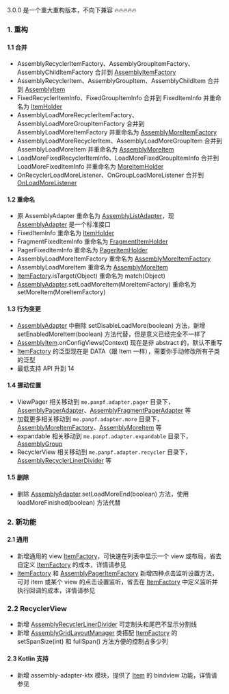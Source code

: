 3.0.0 是一个重大重构版本，不向下兼容 :fire::fire::fire::fire::fire:

### 1. 重构

#### 1.1 合并

* AssemblyRecyclerItemFactory、AssemblyGroupItemFactory、AssemblyChildItemFactory 合并到 [AssemblyItemFactory]
* AssemblyRecyclerItem、AssemblyGroupItem、AssemblyChildItem 合并到 [AssemblyItem]
* FixedRecyclerItemInfo、FixedGroupItemInfo 合并到 FixedItemInfo 并重命名为 [ItemHolder]
* AssemblyLoadMoreRecyclerItemFactory、AssemblyLoadMoreGroupItemFactory 合并到 AssemblyLoadMoreItemFactory 并重命名为 [AssemblyMoreItemFactory]
* AssemblyLoadMoreRecyclerItem、AssemblyLoadMoreGroupItem 合并到 AssemblyLoadMoreItem 并重命名为 [AssemblyMoreItem]
* LoadMoreFixedRecyclerItemInfo、LoadMoreFixedGroupItemInfo 合并到 LoadMoreFixedItemInfo 并重命名为 [MoreItemHolder]
* OnRecyclerLoadMoreListener、OnGroupLoadMoreListener 合并到 [OnLoadMoreListener]

#### 1.2 重命名

* 原 AssemblyAdapter 重命名为 [AssemblyListAdapter]，现 [AssemblyAdapter] 是一个标准接口
* FixedItemInfo 重命名为 [ItemHolder]
* FragmentFixedItemInfo 重命名为 [FragmentItemHolder]
* PagerFixedItemInfo 重命名为 [PagerItemHolder]
* AssemblyLoadMoreItemFactory 重命名为 [AssemblyMoreItemFactory]
* AssemblyLoadMoreItem 重命名为 [AssemblyMoreItem]
* [ItemFactory].isTarget(Object) 重命名为 match(Object)
* [AssemblyAdapter].setLoadMoreItem(MoreItemFactory) 重命名为 setMoreItem(MoreItemFactory)

#### 1.3 行为变更

* [AssemblyAdapter] 中删除 setDisableLoadMore(boolean) 方法，新增 setEnabledMoreItem(boolean) 方法代替，但是意义已经完全不一样了
* [AssemblyItem].onConfigViews(Context) 现在是非 abstract 的，默认不重写
* [ItemFactory] 的泛型现在是 DATA（跟 Item 一样），需要你手动修改所有子类的泛型
* 最低支持 API 升到 14

#### 1.4 挪动位置

* ViewPager 相关移动到 `me.panpf.adapter.pager` 目录下，[AssemblyPagerAdapter]、[AssemblyFragmentPagerAdapter] 等
* 加载更多相关移动到 `me.panpf.adapter.more` 目录下，[AssemblyMoreItemFactory]、[AssemblyMoreItem] 等
* expandable 相关移动到 `me.panpf.adapter.expandable` 目录下，[AssemblyGroup]
* RecyclerView 相关移动到 `me.panpf.adapter.recycler` 目录下，[AssemblyRecyclerLinerDivider] 等

#### 1.5 删除

* 删除 [AssemblyAdapter].setLoadMoreEnd(boolean) 方法，使用 loadMoreFinished(boolean) 方法代替

### 2. 新功能

#### 2.1 通用
* 新增通用的 view [ItemFactory]，可快速在列表中显示一个 view 或布局，省去自定义 [ItemFactory] 的成本，详情请参见
* [ItemFactory] 和 [AssemblyPagerItemFactory] 新增四种点击监听设置方法，可对 item 或某个 view 的点击设置监听，省去在 [ItemFactory] 中定义监听并执行回调的成本，详情请参见

### 2.2 RecyclerView
* 新增 [AssemblyRecyclerLinerDivider] 可定制头和尾巴不显示分割线
* 新增 [AssemblyGridLayoutManager] 类搭配 [ItemFactory] 的 setSpanSize(int) 和 fullSpan() 方法方便的控制占多少列

#### 2.3 Kotlin 支持
* 新增 assembly-adapter-ktx 模块，提供了 [Item] 的 bindview 功能，详情请参见

[AssemblyAdapter]: https://github.com/panpf/assembly-adapter/blob/master/assembly-adapter/src/main/java/me/panpf/adapter/AssemblyAdapter.java
[AssemblyListAdapter]: https://github.com/panpf/assembly-adapter/blob/master/assembly-adapter/src/main/java/me/panpf/adapter/AssemblyListAdapter.java
[AssemblyItemFactory]: https://github.com/panpf/assembly-adapter/blob/master/assembly-adapter/src/main/java/me/panpf/adapter/AssemblyItemFactory.java
[AssemblyItem]: https://github.com/panpf/assembly-adapter/blob/master/assembly-adapter/src/main/java/me/panpf/adapter/AssemblyItem.java

[ItemFactory]: https://github.com/panpf/assembly-adapter/blob/master/assembly-adapter/src/main/java/me/panpf/adapter/ItemFactory.java
[Item]: https://github.com/panpf/assembly-adapter/blob/master/assembly-adapter/src/main/java/me/panpf/adapter/Item.java
[ItemHolder]: https://github.com/panpf/assembly-adapter/blob/master/assembly-adapter/src/main/java/me/panpf/adapter/ItemHolder.java

[AssemblyGroup]: https://github.com/panpf/assembly-adapter/blob/master/assembly-adapter/src/main/java/me/panpf/adapter/expandable/AssemblyGroup.java

[AssemblyMoreItemFactory]: https://github.com/panpf/assembly-adapter/blob/master/assembly-adapter/src/main/java/me/panpf/adapter/more/AssemblyMoreItemFactory.java
[AssemblyMoreItem]: https://github.com/panpf/assembly-adapter/blob/master/assembly-adapter/src/main/java/me/panpf/adapter/more/AssemblyMoreItem.java
[MoreItemHolder]: https://github.com/panpf/assembly-adapter/blob/master/assembly-adapter/src/main/java/me/panpf/adapter/more/MoreItemHolder.java
[OnLoadMoreListener]: https://github.com/panpf/assembly-adapter/blob/master/assembly-adapter/src/main/java/me/panpf/adapter/more/OnLoadMoreListener.java

[AssemblyPagerItemFactory]: https://github.com/panpf/assembly-adapter/blob/master/assembly-adapter/src/main/java/me/panpf/adapter/pager/AssemblyPagerItemFactory.java
[FragmentItemHolder]: https://github.com/panpf/assembly-adapter/blob/master/assembly-adapter/src/main/java/me/panpf/adapter/pager/FragmentItemHolder.java
[PagerItemHolder]: https://github.com/panpf/assembly-adapter/blob/master/assembly-adapter/src/main/java/me/panpf/adapter/pager/PagerItemHolder.java
[AssemblyPagerAdapter]: https://github.com/panpf/assembly-adapter/blob/master/assembly-adapter/src/main/java/me/panpf/adapter/pager/AssemblyPagerAdapter.java
[AssemblyFragmentPagerAdapter]: https://github.com/panpf/assembly-adapter/blob/master/assembly-adapter/src/main/java/me/panpf/adapter/pager/AssemblyFragmentPagerAdapter.java

[AssemblyRecyclerLinerDivider]: https://github.com/panpf/assembly-adapter/blob/master/assembly-adapter/src/main/java/me/panpf/adapter/recycler/AssemblyRecyclerLinerDivider.java
[AssemblyGridLayoutManager]: https://github.com/panpf/assembly-adapter/blob/master/assembly-adapter/src/main/java/me/panpf/adapter/recycler/AssemblyGridLayoutManager.java

[ViewItemFactory]: https://github.com/panpf/assembly-adapter/blob/master/assembly-adapter/src/main/java/me/panpf/adapter/ViewItemFactory.java
